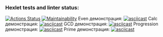 ### Hexlet tests and linter status:
[![Actions Status](https://github.com/AlekseyNechunaev/java-project-lvl1/workflows/hexlet-check/badge.svg)](https://github.com/AlekseyNechunaev/java-project-lvl1/actions)
[![Maintainability](https://api.codeclimate.com/v1/badges/33e39db10ae9667d220e/maintainability)](https://codeclimate.com/github/AlekseyNechunaev/java-project-lvl1/maintainability)
Even демонстрация: [![asciicast](https://asciinema.org/a/1ZU6rAfMQqY1pBJ0GtpkOdMSq.svg)](https://asciinema.org/a/1ZU6rAfMQqY1pBJ0GtpkOdMSq)
Calc демонстрация: [![asciicast](https://asciinema.org/a/z91sWxaq1FjbaDKMPksooZSvK.svg)](https://asciinema.org/a/z91sWxaq1FjbaDKMPksooZSvK)
GCD демонстрация: [![asciicast](https://asciinema.org/a/xZIJLB4OokGoRyurZ59VXVwcR.svg)](https://asciinema.org/a/xZIJLB4OokGoRyurZ59VXVwcR)
Progression демонстрация: [![asciicast](https://asciinema.org/a/8iJ6ReD3tAbLVFrNK8Rh0k79m.svg)](https://asciinema.org/a/8iJ6ReD3tAbLVFrNK8Rh0k79m)
Prime демонстрация: [![asciicast](https://asciinema.org/a/3nZWHQZ6MAtRVluGfJExaQr3N.svg)](https://asciinema.org/a/3nZWHQZ6MAtRVluGfJExaQr3N)